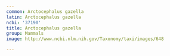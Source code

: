 ```yaml
---
common: Arctocephalus gazella
latin: Arctocephalus gazella
ncbi: '37190'
title: Arctocephalus gazella
group: Mammals
image: http://www.ncbi.nlm.nih.gov/Taxonomy/taxi/images/648

---
```


